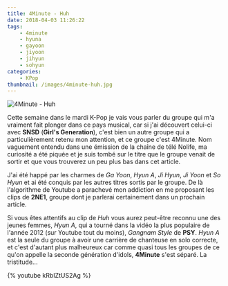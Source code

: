 ```yaml
---
title: 4Minute - Huh
date: 2018-04-03 11:26:22
tags:
    - 4minute
    - hyuna
    - gayoon
    - jiyoon
    - jihyun
    - sohyun
categories:
    - KPop
thumbnail: /images/4minute-huh.jpg
---
```


![4Minute - Huh](/images/4minute-huh.jpg)

Cette semaine dans le mardi K-Pop je vais vous parler du groupe qui m'a vraiment fait plonger dans ce pays musical, car si j'ai découvert celui-ci avec **SNSD** (**Girl's Generation**), c'est bien un autre groupe qui a particulièrement retenu mon attention, et ce groupe c'est 4Minute. Nom vaguement entendu dans une émission de la chaîne de télé Nolife, ma curiosité a été piquée et je suis tombé sur le titre que le groupe venait de sortir et que vous trouverez un peu plus bas dans cet article.

J'ai été happé par les charmes de *Ga Yoon*, *Hyun A*, *Ji Hyun*, *Ji Yoon* et *So Hyun* et ai été conquis par les autres titres sortis par le groupe. De là l'algorithme de Youtube a parachevé mon addiction en me proposant les clips de **2NE1**, groupe dont je parlerai certainement dans un prochain article.

Si vous êtes attentifs au clip de *Huh* vous aurez peut-être reconnu une des jeunes femmes, *Hyun A*, qui a tourné dans la vidéo la plus populaire de l'année 2012 (sur Youtube tout du moins), *Gangnam Style* de **PSY**. *Hyun A* est la seule du groupe à avoir une carrière de chanteuse en solo correcte, et c'est d'autant plus malheureux car comme quasi tous les groupes de ce qu'on appelle la seconde génération d'idols, **4Minute** s'est séparé. La tristitude...

{% youtube kRbIZtUS2Ag %}
